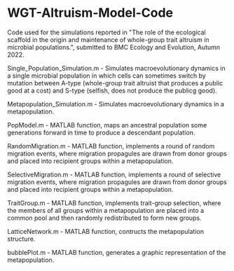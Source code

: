 # WGT-Altruism-Model-Code
Code used for the simulations reported in "The role of the ecological scaffold in the origin and maintenance of whole-group trait altruism in microbial populations.", submitted to BMC Ecology and Evolution, Autumn 2022.

Single_Population_Simulation.m - Simulates macroevolutionary dynamics in a single microbial population in which cells can sometimes switch by mutation between A-type (whole-group trait altruist that produces a public good at a cost) and S-type (selfish, does not produce the publicg good).

Metapopulation_Simulation.m - Simulates macroevolutionary dynamics in a metapopulation.

PopModel.m - MATLAB function, maps an ancestral population some generations forward in time to produce a descendant population.

RandomMigration.m - MATLAB function, implements a round of random migration events, where migration propagules are drawn from donor groups and placed into recipient groups within a metapopulation.

SelectiveMigration.m - MATLAB function, implements a round of selective migration events, where migration propagules are drawn from donor groups and placed into recipient groups within a metapopulation.

TraitGroup.m - MATLAB function, implements trait-group selection, where the members of all groups within a metapopulation are placed into a common pool and then randomly redistributed to form new groups.

LatticeNetwork.m - MATLAB function, contructs the metapopulation structure.

bubblePlot.m - MATLAB function, generates a graphic representation of the metapopulation.
